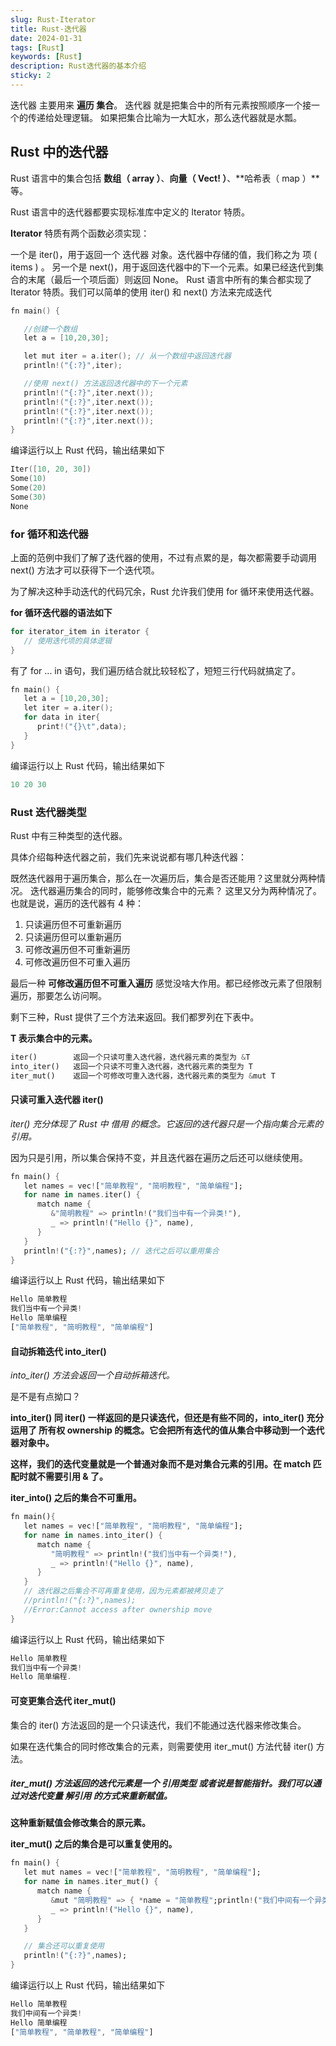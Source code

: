 ```yaml
---
slug: Rust-Iterator
title: Rust-迭代器
date: 2024-01-31
tags: [Rust]
keywords: [Rust]
description: Rust迭代器的基本介绍
sticky: 2
---
```

迭代器 主要用来 **遍历 集合**。
迭代器 就是把集合中的所有元素按照顺序一个接一个的传递给处理逻辑。
如果把集合比喻为一大缸水，那么迭代器就是水瓢。
<!-- truncate -->

## Rust 中的迭代器

Rust 语言中的集合包括 **数组（ array ）**、**向量（ Vect! ）**、**哈希表（ map ）**等。

Rust 语言中的迭代器都要实现标准库中定义的 Iterator 特质。

**Iterator** 特质有两个函数必须实现：

一个是 iter()，用于返回一个 迭代器 对象。迭代器中存储的值，我们称之为 项 ( items ) 。
另一个是 next()，用于返回迭代器中的下一个元素。如果已经迭代到集合的末尾（最后一个项后面）则返回 None。
Rust 语言中所有的集合都实现了 Iterator 特质。我们可以简单的使用 iter() 和 next() 方法来完成迭代

```cpp
fn main() {

   //创建一个数组
   let a = [10,20,30];

   let mut iter = a.iter(); // 从一个数组中返回迭代器
   println!("{:?}",iter);

   //使用 next() 方法返回迭代器中的下一个元素
   println!("{:?}",iter.next());
   println!("{:?}",iter.next());
   println!("{:?}",iter.next());
   println!("{:?}",iter.next());
}
```

编译运行以上 Rust 代码，输出结果如下

```cpp
Iter([10, 20, 30])
Some(10)
Some(20)
Some(30)
None
```

### for 循环和迭代器
上面的范例中我们了解了迭代器的使用，不过有点累的是，每次都需要手动调用 next() 方法才可以获得下一个迭代项。

为了解决这种手动迭代的代码冗余，Rust 允许我们使用 for 循环来使用迭代器。

**for 循环迭代器的语法如下**

```cpp
for iterator_item in iterator {
   // 使用迭代项的具体逻辑
}
```
有了 for ... in 语句，我们遍历结合就比较轻松了，短短三行代码就搞定了。
```cpp
fn main() {
   let a = [10,20,30];
   let iter = a.iter();
   for data in iter{
      print!("{}\t",data);
   }
}
```

编译运行以上 Rust 代码，输出结果如下

```cpp
10 20 30
```

### Rust 迭代器类型
Rust 中有三种类型的迭代器。

具体介绍每种迭代器之前，我们先来说说都有哪几种迭代器：

既然迭代器用于遍历集合，那么在一次遍历后，集合是否还能用？这里就分两种情况。
迭代器遍历集合的同时，能够修改集合中的元素？ 这里又分为两种情况了。
也就是说，遍历的迭代器有 4 种：

 1. 只读遍历但不可重新遍历
 2. 只读遍历但可以重新遍历
 3. 可修改遍历但不可重新遍历
 4. 可修改遍历但不可重入遍历

最后一种 **可修改遍历但不可重入遍历** 感觉没啥大作用。都已经修改元素了但限制遍历，那要怎么访问啊。

剩下三种，Rust 提供了三个方法来返回。我们都罗列在下表中。

**T 表示集合中的元素。**

```dart
iter()	      返回一个只读可重入迭代器，迭代器元素的类型为 &T
into_iter()	  返回一个只读不可重入迭代器，迭代器元素的类型为 T
iter_mut()	  返回一个可修改可重入迭代器，迭代器元素的类型为 &mut T
```

#### 只读可重入迭代器 iter()
*iter() 充分体现了 Rust 中 借用 的概念。它返回的迭代器只是一个指向集合元素的引用。*

因为只是引用，所以集合保持不变，并且迭代器在遍历之后还可以继续使用。

```dart
fn main() {
   let names = vec!["简单教程", "简明教程", "简单编程"];
   for name in names.iter() {
      match name {
         &"简明教程" => println!("我们当中有一个异类!"),
         _ => println!("Hello {}", name),
      }
   }
   println!("{:?}",names); // 迭代之后可以重用集合
}
```

编译运行以上 Rust 代码，输出结果如下

```dart
Hello 简单教程
我们当中有一个异类!
Hello 简单编程
["简单教程", "简明教程", "简单编程"]
```

#### 自动拆箱迭代 into_iter()
*into_iter() 方法会返回一个自动拆箱迭代。*

是不是有点拗口？

**into_iter() 同 iter() 一样返回的是只读迭代，但还是有些不同的，into_iter() 充分运用了 所有权 ownership 的概念。它会把所有迭代的值从集合中移动到一个迭代器对象中。**

**这样，我们的迭代变量就是一个普通对象而不是对集合元素的引用。在 match 匹配时就不需要引用 & 了。**

**iter_into() 之后的集合不可重用。**

```dart
fn main(){
   let names = vec!["简单教程", "简明教程", "简单编程"];
   for name in names.into_iter() {
      match name {
         "简明教程" => println!("我们当中有一个异类!"),
         _ => println!("Hello {}", name),
      }
   }
   // 迭代器之后集合不可再重复使用，因为元素都被拷贝走了
   //println!("{:?}",names); 
   //Error:Cannot access after ownership move
}
```

编译运行以上 Rust 代码，输出结果如下

```dart
Hello 简单教程
我们当中有一个异类!
Hello 简单编程. 
```

#### 可变更集合迭代 iter_mut()
集合的 iter() 方法返回的是一个只读迭代，我们不能通过迭代器来修改集合。

如果在迭代集合的同时修改集合的元素，则需要使用 iter_mut() 方法代替 iter() 方法。

##### iter_mut() 方法返回的迭代元素是一个 引用类型 或者说是智能指针。我们可以通过对迭代变量 解引用 的方式来重新赋值。

**这种重新赋值会修改集合的原元素。**

**iter_mut() 之后的集合是可以重复使用的。**

```dart
fn main() {
   let mut names = vec!["简单教程", "简明教程", "简单编程"];
   for name in names.iter_mut() {
      match name {
         &mut "简明教程" => { *name = "简单教程";println!("我们中间有一个异类!")},
         _ => println!("Hello {}", name),
      }
   }

   // 集合还可以重复使用
   println!("{:?}",names);
}
```

编译运行以上 Rust 代码，输出结果如下

```dart
Hello 简单教程
我们中间有一个异类!
Hello 简单编程
["简单教程", "简单教程", "简单编程"]
```
